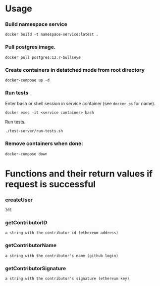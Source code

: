 # Usage

### Build namespace service

```
docker build -t namespace-service:latest .
```

### Pull postgres image.

```
docker pull postgres:13.7-bullseye

```

### Create containers in detatched mode from root directory

```
docker-compose up -d
```

### Run tests

Enter bash or shell session in service container (see `docker ps` for name).

```
docker exec -it <service container> bash
```

Run tests.

```
./test-server/run-tests.sh
```


### Remove containers when done:

```
docker-compose down
```

# Functions and their return values if request is successful

### createUser

```
201
```

### getContributorID

```
a string with the contributor id (ethereum address)
```

### getContributorName

```
a string with the contributor's name (github login)
```

### getContributorSignature

```
a string with the contributor's signature (ethereum key)
```
